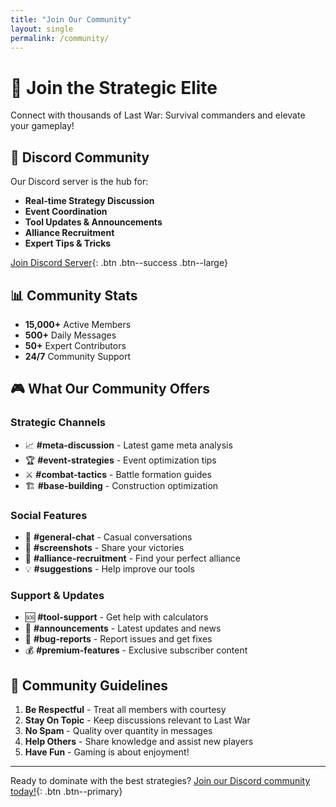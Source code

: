 ```yaml
---
title: "Join Our Community"
layout: single
permalink: /community/
---
```


# 💬 Join the Strategic Elite

Connect with thousands of Last War: Survival commanders and elevate your gameplay!

## 🌟 Discord Community

Our Discord server is the hub for:
- **Real-time Strategy Discussion**
- **Event Coordination**
- **Tool Updates & Announcements**
- **Alliance Recruitment**
- **Expert Tips & Tricks**

[Join Discord Server](https://discord.gg/tooltician){: .btn .btn--success .btn--large}

## 📊 Community Stats

- **15,000+** Active Members
- **500+** Daily Messages  
- **50+** Expert Contributors
- **24/7** Community Support

## 🎮 What Our Community Offers

### Strategic Channels
- 📈 **#meta-discussion** - Latest game meta analysis
- 🏆 **#event-strategies** - Event optimization tips  
- ⚔️ **#combat-tactics** - Battle formation guides
- 🏗️ **#base-building** - Construction optimization

### Social Features
- 🎉 **#general-chat** - Casual conversations
- 📸 **#screenshots** - Share your victories
- 🤝 **#alliance-recruitment** - Find your perfect alliance
- 💡 **#suggestions** - Help improve our tools

### Support & Updates
- 🆘 **#tool-support** - Get help with calculators
- 📢 **#announcements** - Latest updates and news
- 🐛 **#bug-reports** - Report issues and get fixes
- 💰 **#premium-features** - Exclusive subscriber content

## 🏅 Community Guidelines

1. **Be Respectful** - Treat all members with courtesy
2. **Stay On Topic** - Keep discussions relevant to Last War
3. **No Spam** - Quality over quantity in messages
4. **Help Others** - Share knowledge and assist new players
5. **Have Fun** - Gaming is about enjoyment!

---

Ready to dominate with the best strategies? [Join our Discord community today!](https://discord.gg/tooltician){: .btn .btn--primary}
